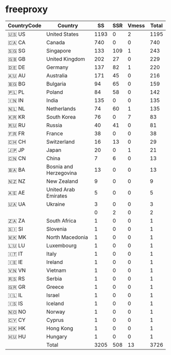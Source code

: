 # freeproxy

|CountryCode|Country|SS|SSR|Vmess|Total|
|  ----  | ----  |  ----  | ----  |  ----  | ----  |
|🇺🇸 US|United States|1193|0|2|1195|
|🇨🇦 CA|Canada|740|0|0|740|
|🇸🇬 SG|Singapore|133|109|1|243|
|🇬🇧 GB|United Kingdom|202|27|0|229|
|🇩🇪 DE|Germany|137|82|1|220|
|🇦🇺 AU|Australia|171|45|0|216|
|🇧🇬 BG|Bulgaria|94|65|0|159|
|🇵🇱 PL|Poland|84|58|0|142|
|🇮🇳 IN|India|135|0|0|135|
|🇳🇱 NL|Netherlands|74|60|1|135|
|🇰🇷 KR|South Korea|76|0|7|83|
|🇷🇺 RU|Russia|40|41|0|81|
|🇫🇷 FR|France|38|0|0|38|
|🇨🇭 CH|Switzerland|16|13|0|29|
|🇯🇵 JP|Japan|20|0|1|21|
|🇨🇳 CN|China|7|6|0|13|
|🇧🇦 BA|Bosnia and Herzegovina|13|0|0|13|
|🇳🇿 NZ|New Zealand|9|0|0|9|
|🇦🇪 AE|United Arab Emirates|5|0|0|5|
|🇺🇦 UA|Ukraine|3|0|0|3|
| ||0|2|0|2|
|🇿🇦 ZA|South Africa|1|0|0|1|
|🇸🇮 SI|Slovenia|1|0|0|1|
|🇲🇰 MK|North Macedonia|1|0|0|1|
|🇱🇺 LU|Luxembourg|1|0|0|1|
|🇮🇹 IT|Italy|1|0|0|1|
|🇮🇪 IE|Ireland|1|0|0|1|
|🇻🇳 VN|Vietnam|1|0|0|1|
|🇷🇸 RS|Serbia|1|0|0|1|
|🇬🇷 GR|Greece|1|0|0|1|
|🇮🇱 IL|Israel|1|0|0|1|
|🇮🇸 IS|Iceland|1|0|0|1|
|🇳🇴 NO|Norway|1|0|0|1|
|🇨🇾 CY|Cyprus|1|0|0|1|
|🇭🇰 HK|Hong Kong|1|0|0|1|
|🇭🇺 HU|Hungary|1|0|0|1|
||Total|3205|508|13|3726|
